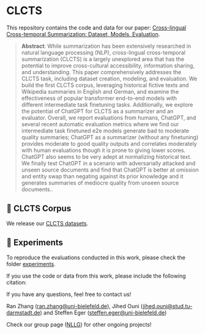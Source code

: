 # CLCTS

This repository contains the code and data for our paper: [Cross-lingual Cross-temporal Summarization:
Dataset, Models, Evaluation](link_to_arxiv).

> **Abstract**: 
> While summarization has been extensively researched in natural language processing (NLP), cross-lingual cross-temporal summarization (CLCTS) is a largely unexplored area that has the potential to improve cross-cultural accessibility, information sharing, and understanding. This paper comprehensively addresses the CLCTS task, including dataset creation, modeling, and evaluation. We build the first CLCTS corpus, leveraging historical fictive texts and Wikipedia summaries in English and German, and examine the effectiveness of popular transformer end-to-end models with different intermediate task finetuning tasks. Additionally, we explore the potential of ChatGPT for CLCTS as a summarizer and an evaluator. Overall, we report evaluations from humans, ChatGPT, and several recent automatic evaluation metrics where we find our intermediate task finetuned e2e models generate bad to moderate quality summaries; ChatGPT as a summarizer (without any finetuning) provides moderate to good quality outputs and correlates moderately with human evaluations though it is prone to giving lower scores. ChatGPT also seems to be very adept at normalizing historical text. We finally test ChatGPT in a scenario with
adversarially attacked and unseen source documents and find that ChatGPT is better at omission and entity swap than negating against its prior knowledge and it generates summaries of mediocre quality from unseen source documents..



## 🚀 CLCTS Corpus

We release our [CLCTS datasets](path/to/data). 

## 🚀 Experiments
To reproduce the evaluations conducted in this work, please check the folder [experiments](experiments).


If you use the code or data from this work, please include the following citation:


If you have any questions, feel free to contact us!

Ran Zhang ([ran.zhang@uni-bielefeld.de](mailto:ran.zhang@uni-bielefeld.de)), Jihed Ouni ([jihed.ouni@stud.tu-darmstadt.de](mailto:jihed.ouni@stud.tu-darmstadt.de)) and Steffen Eger ([steffen.eger@uni-bielefeld.de](mailto:steffen.eger@uni-bielefeld.de))

Check our group page ([NLLG](https://nl2g.github.io/)) for other ongoing projects!
